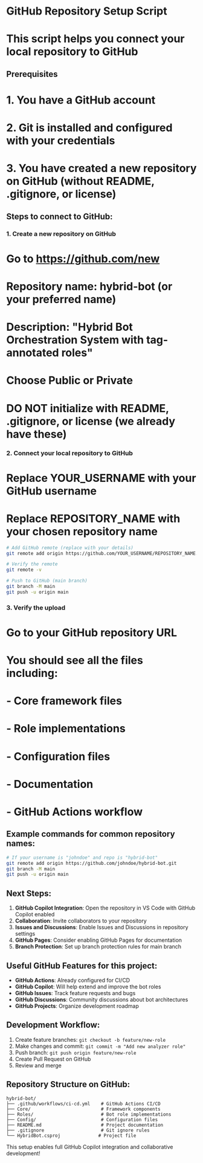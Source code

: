 # GitHub Repository Setup Script

# This script helps you connect your local repository to GitHub

## Prerequisites
# 1. You have a GitHub account
# 2. Git is installed and configured with your credentials
# 3. You have created a new repository on GitHub (without README, .gitignore, or license)

## Steps to connect to GitHub:

### 1. Create a new repository on GitHub
# Go to https://github.com/new
# Repository name: hybrid-bot (or your preferred name)
# Description: "Hybrid Bot Orchestration System with tag-annotated roles"
# Choose Public or Private
# **DO NOT** initialize with README, .gitignore, or license (we already have these)

### 2. Connect your local repository to GitHub
# Replace YOUR_USERNAME with your GitHub username
# Replace REPOSITORY_NAME with your chosen repository name

```bash
# Add GitHub remote (replace with your details)
git remote add origin https://github.com/YOUR_USERNAME/REPOSITORY_NAME.git

# Verify the remote
git remote -v

# Push to GitHub (main branch)
git branch -M main
git push -u origin main
```

### 3. Verify the upload
# Go to your GitHub repository URL
# You should see all the files including:
# - Core framework files
# - Role implementations
# - Configuration files
# - Documentation
# - GitHub Actions workflow

## Example commands for common repository names:
```bash
# If your username is "johndoe" and repo is "hybrid-bot"
git remote add origin https://github.com/johndoe/hybrid-bot.git
git branch -M main
git push -u origin main
```

## Next Steps:
1. **GitHub Copilot Integration**: Open the repository in VS Code with GitHub Copilot enabled
2. **Collaboration**: Invite collaborators to your repository
3. **Issues and Discussions**: Enable Issues and Discussions in repository settings
4. **GitHub Pages**: Consider enabling GitHub Pages for documentation
5. **Branch Protection**: Set up branch protection rules for main branch

## Useful GitHub Features for this project:
- **GitHub Actions**: Already configured for CI/CD
- **GitHub Copilot**: Will help extend and improve the bot roles
- **GitHub Issues**: Track feature requests and bugs
- **GitHub Discussions**: Community discussions about bot architectures
- **GitHub Projects**: Organize development roadmap

## Development Workflow:
1. Create feature branches: `git checkout -b feature/new-role`
2. Make changes and commit: `git commit -m "Add new analyzer role"`
3. Push branch: `git push origin feature/new-role`
4. Create Pull Request on GitHub
5. Review and merge

## Repository Structure on GitHub:
```
hybrid-bot/
├── .github/workflows/ci-cd.yml    # GitHub Actions CI/CD
├── Core/                          # Framework components
├── Roles/                         # Bot role implementations
├── Config/                        # Configuration files
├── README.md                      # Project documentation
├── .gitignore                     # Git ignore rules
└── HybridBot.csproj              # Project file
```

This setup enables full GitHub Copilot integration and collaborative development!
